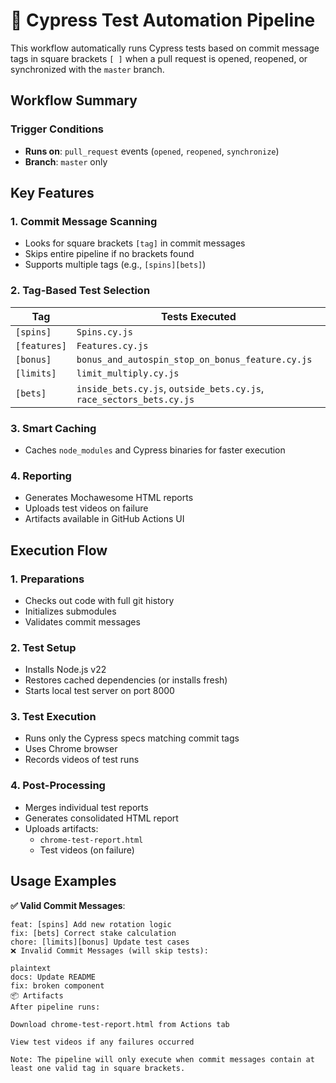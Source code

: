 # 🔄 Cypress Test Automation Pipeline

This workflow automatically runs Cypress tests based on commit message tags in square brackets `[ ]` when a pull request is opened, reopened, or synchronized with the `master` branch.

## Workflow Summary

### Trigger Conditions
- **Runs on**: `pull_request` events (`opened`, `reopened`, `synchronize`)
- **Branch**: `master` only

## Key Features

### 1. **Commit Message Scanning**
   - Looks for square brackets `[tag]` in commit messages
   - Skips entire pipeline if no brackets found
   - Supports multiple tags (e.g., `[spins][bets]`)

### 2. **Tag-Based Test Selection**

| Tag          | Tests Executed |
|--------------|----------------|
| `[spins]`    | `Spins.cy.js` |
| `[features]` | `Features.cy.js` |
| `[bonus]`    | `bonus_and_autospin_stop_on_bonus_feature.cy.js` |
| `[limits]`   | `limit_multiply.cy.js` |
| `[bets]`     | `inside_bets.cy.js`, `outside_bets.cy.js`, `race_sectors_bets.cy.js` |

### 3. **Smart Caching**
   - Caches `node_modules` and Cypress binaries for faster execution

### 4. **Reporting**
   - Generates Mochawesome HTML reports
   - Uploads test videos on failure
   - Artifacts available in GitHub Actions UI

## Execution Flow

### 1. **Preparations**
   - Checks out code with full git history
   - Initializes submodules
   - Validates commit messages

### 2. **Test Setup**
   - Installs Node.js v22
   - Restores cached dependencies (or installs fresh)
   - Starts local test server on port 8000

### 3. **Test Execution**
   - Runs only the Cypress specs matching commit tags
   - Uses Chrome browser
   - Records videos of test runs

### 4. **Post-Processing**
   - Merges individual test reports
   - Generates consolidated HTML report
   - Uploads artifacts:
     - `chrome-test-report.html`
     - Test videos (on failure)

## Usage Examples

**✅ Valid Commit Messages**:
```plaintext
feat: [spins] Add new rotation logic
fix: [bets] Correct stake calculation
chore: [limits][bonus] Update test cases
❌ Invalid Commit Messages (will skip tests):

plaintext
docs: Update README
fix: broken component
📦 Artifacts
After pipeline runs:

Download chrome-test-report.html from Actions tab

View test videos if any failures occurred

Note: The pipeline will only execute when commit messages contain at least one valid tag in square brackets.

